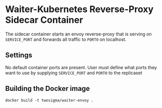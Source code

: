 # Waiter-Kubernetes Reverse-Proxy Sidecar Container

The sidecar container starts an envoy reverse-proxy that
is serving on `SERVICE_PORT` and forwards all traffic to `PORT0` on localhost.

## Settings

No default container ports are present.
User must define what ports they want to use by
supplying `SERVICE_PORT` and `PORT0` to the replicaset

## Building the Docker image

    docker build -t twosigma/waiter-envoy .
